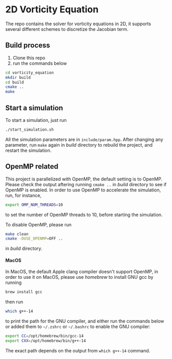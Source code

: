 # 2D Vorticity Equation
The repo contains the solver for vorticity equations in 2D, it supports several different schemes to discretize the Jacobian term.

## Build process
1. Clone this repo
2. run the commands below
```bash
cd vorticity_equation
mkdir build
cd build
cmake ..
make
```

## Start a simulation
To start a simulation, just run
```bash
./start_simulation.sh
```

All the simulation parameters are in `include/param.hpp`. After changing any parameter, run `make` again in *build* directory to rebuild the project, and restart the simulation.

## OpenMP related
This project is parallelized with OpenMP, the default setting is to OpenMP. Please check the output aftering running `cmake ..` in *build* directory to see if OpenMP is enabled. In order to use OpenMP to accelerate the simulation, run, for instance,
```bash
export OMP_NUM_THREADS=10
```
to set the number of OpenMP threads to 10, before starting the simulation.

To disable OpenMP, please run
```bash
make clean
cmake -DUSE_OPENMP=OFF ..
```
in *build* directory.

#### MacOS
In MacOS, the default Apple clang compiler doesn't support OpenMP, in order to use it on MacOS, please use *homebrew* to install GNU gcc by running
```bash
brew install gcc
```
then run
```bash
which g++-14
```
to print the path for the GNU compiler, and either run the commands below or added them to `~/.zshrc` or `~/.bashrc` to enable the GNU compiler:
```bash
export CC=/opt/homebrew/bin/gcc-14
export CXX=/opt/homebrew/bin/g++-14
```
The exact path depends on the output from `which g++-14` command.